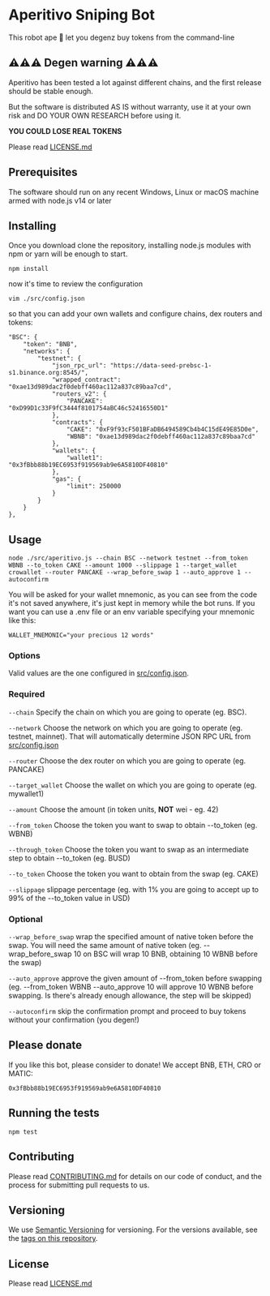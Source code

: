 # Aperitivo Sniping Bot

This robot ape 🦍 let you degenz buy tokens from the command-line

## ⚠️⚠️⚠️ Degen warning ⚠️⚠️⚠️

Aperitivo has been tested a lot against different chains, and the first release should be stable enough.

But the software is distributed AS IS without warranty, use it at your own risk and DO YOUR OWN RESEARCH before using it.

**YOU COULD LOSE REAL TOKENS**

Please read [LICENSE.md](LICENSE.md)

## Prerequisites

The software should run on any recent Windows, Linux or macOS machine armed with node.js v14 or later

## Installing

Once you download clone the repository, installing node.js modules with npm or yarn will be enough to start.

    npm install

now it's time to review the configuration

    vim ./src/config.json
so that you can add your own wallets and configure chains, dex routers and tokens:

    "BSC": {
        "token": "BNB",
        "networks": {
            "testnet": {
                "json_rpc_url": "https://data-seed-prebsc-1-s1.binance.org:8545/",
                "wrapped_contract": "0xae13d989dac2f0debff460ac112a837c89baa7cd",
                "routers_v2": {
                    "PANCAKE": "0xD99D1c33F9fC3444f8101754aBC46c52416550D1"
                },
                "contracts": {
                    "CAKE": "0xF9f93cF501BFaDB6494589Cb4b4C15dE49E85D0e",
                    "WBNB": "0xae13d989dac2f0debff460ac112a837c89baa7cd"
                },
                "wallets": {
                    "wallet1": "0x3fBbb88b19EC6953f919569ab9e6A5810DF40810"
                },
                "gas": {
                    "limit": 250000
                }
            }
        }  
    },

## Usage
    node ./src/aperitivo.js --chain BSC --network testnet --from_token WBNB --to_token CAKE --amount 1000 --slippage 1 --target_wallet crowallet --router PANCAKE --wrap_before_swap 1 --auto_approve 1 --autoconfirm

You will be asked for your wallet mnemonic, as you can see from the code it's not saved anywhere, it's just kept in memory while the bot runs. If you want you can use a .env file or an env variable specifying your mnemonic like this:

    WALLET_MNEMONIC="your precious 12 words"

### Options
Valid values are the one configured in [src/config.json](src/config.json).

### Required

  `--chain` Specify the chain on which you are going to operate (eg. BSC).

  `--network` Choose the network on which you are going to operate (eg. testnet, mainnet). That will automatically determine JSON RPC URL from [src/config.json](src/config.json)

  `--router` Choose the dex router on which you are going to operate (eg. PANCAKE)

  `--target_wallet` Choose the wallet on which you are going to operate (eg. mywallet1)

  `--amount` Choose the amount (in token units, **NOT** wei - eg. 42)

  `--from_token` Choose the token you want to swap to obtain --to_token (eg. WBNB)

  `--through_token` Choose the token you want to swap as an intermediate step to obtain --to_token (eg. BUSD)

  `--to_token` Choose the token you want to obtain from the swap (eg. CAKE)

  `--slippage` slippage percentage (eg. with 1% you are going to accept up to 99% of the --to_token value in USD)

### Optional

  `--wrap_before_swap` wrap the specified amount of native token before the swap. You will need the same amount of native token (eg. --wrap_before_swap 10 on BSC will wrap 10 BNB, obtaining 10 WBNB before the swap)

  `--auto_approve` approve the given amount of --from_token before swapping (eg. --from_token WBNB --auto_approve 10 will approve 10 WBNB before swapping. Is there's already enough allowance, the step will be skipped)

  `--autoconfirm` skip the confirmation prompt and proceed to buy tokens without your confirmation (you degen!)

## Please donate
If you like this bot, please consider to donate! We accept BNB, ETH, CRO or MATIC:

    0x3fBbb88b19EC6953f919569ab9e6A5810DF40810

## Running the tests
    npm test

## Contributing

Please read [CONTRIBUTING.md](CONTRIBUTING.md) for details on our code
of conduct, and the process for submitting pull requests to us.

## Versioning

We use [Semantic Versioning](http://semver.org/) for versioning. For the versions
available, see the [tags on this
repository](https://github.com/deficient-apes/aperitivo-sniping-bot/tags).

## License

Please read [LICENSE.md](LICENSE.md)